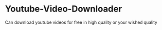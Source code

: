 # Youtube-Video-Downloader
Can download youtube videos for free in high quality or your wished quality
